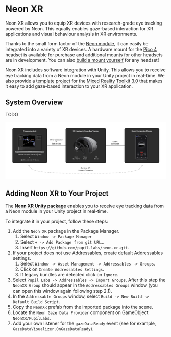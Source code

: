 # Neon XR

<!-- 
#### Remaining Todos
- [ ] Add system overview
- [ ] Add instructions regarding pre-generated calibrations and how to use them
- [ ] Complete guide on how to build you own mount including calibration instructions. 
-->

Neon XR allows you to equip XR devices with research-grade eye tracking powered by Neon. This equally enables gaze-based interaction for XR applications and visual behaviour analysis in XR environments.

Thanks to the small form factor of the [Neon module](/hardware/module-technical-overview/), it can easily be integrated into a variety of XR devices. A hardware mount for the [Pico 4](https://pupil-labs.com/products/vr-ar) headset is available for purchase and additional mounts for other headsets are in development. You can also [build a mount yourself](/neon-xr/build-your-own-mount/) for any headset!

Neon XR includes software integration with Unity. This allows you to receive eye tracking data from a Neon module in your Unity project in real-time. We also provide a [template project](/neon-xr/gaze-based-interaction-with-MRTK/) for the [Mixed Reality Toolkit 3.0](https://learn.microsoft.com/en-us/windows/mixed-reality/mrtk-unity/mrtk3-overview/) that makes it easy to add gaze-based interaction to your XR application.

## System Overview
TODO

![System Overview](./system_overview.png)

## Adding Neon XR to Your Project
The [**Neon XR Unity package**](https://github.com/pupil-labs/neon-xr) enables you to receive eye tracking data from a Neon module in your Unity project in real-time. 

To integrate it in your project, follow these steps:

1. Add the `Neon XR` package in the Package Manager.
    1. Select `Window -> Package Manager`
    2. Select `+ -> Add Package from git URL…`
    3. Insert `https://github.com/pupil-labs/neon-xr.git`.
1. If your project does not use Addressables, create default Addressables settings.
    1. Select `Window -> Asset Management -> Addressables -> Groups`.
    2. Click on `Create Addressables Settings`.
    3. If legacy bundles are detected click on `Ignore`.
1. Select `Pupil Labs -> Addressables -> Import Groups`. After this step the `NeonXR Group` should appear in the `Addressables Groups` window (you can open this window again following step 2.1).
1. In the `Addressable Groups` window, select `Build -> New Build -> Default Build Script`.
1. Copy the `NeonXR` prefab from the imported package into the scene.
1. Locate the `Neon Gaze Data Provider` component on GameObject `NeonXR/PupilLabs`.
1. Add your own listener for the `gazeDataReady` event (see for example, `GazeDataVisualizer.OnGazeDataReady`).
